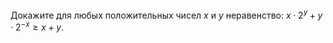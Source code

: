 Докажите для любых положительных чисел $x$ и $y$ неравенство: $x \cdot 2^y  + y \cdot 2^{ - x}  \geq x + y.$